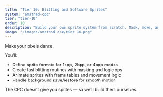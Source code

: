 ```yaml
---
title: "Tier 10: Blitting and Software Sprites"
system: "amstrad-cpc"
tier: "tier-10"
order: 10
description: "Build your own sprite system from scratch. Mask, move, and animate objects over the screen using fast pixel manipulation."
image: "/images/amstrad-cpc/tier-10.png"
---
```


Make your pixels dance.

You’ll:
- Define sprite formats for 1bpp, 2bpp, or 4bpp modes
- Create fast blitting routines with masking and logic ops
- Animate sprites with frame tables and movement logic
- Handle background save/restore for smooth motion

The CPC doesn’t give you sprites — so we’ll build them ourselves.
